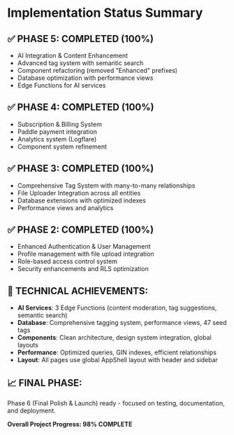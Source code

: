 # Implementation Status Summary

## ✅ PHASE 5: COMPLETED (100%)
- AI Integration & Content Enhancement
- Advanced tag system with semantic search
- Component refactoring (removed "Enhanced" prefixes)
- Database optimization with performance views
- Edge Functions for AI services

## ✅ PHASE 4: COMPLETED (100%)
- Subscription & Billing System
- Paddle payment integration
- Analytics system (Logflare)
- Component system refinement

## ✅ PHASE 3: COMPLETED (100%)
- Comprehensive Tag System with many-to-many relationships
- File Uploader Integration across all entities
- Database extensions with optimized indexes
- Performance views and analytics

## ✅ PHASE 2: COMPLETED (100%)
- Enhanced Authentication & User Management
- Profile management with file upload integration
- Role-based access control system
- Security enhancements and RLS optimization

## 🔧 TECHNICAL ACHIEVEMENTS:
- **AI Services**: 3 Edge Functions (content moderation, tag suggestions, semantic search)
- **Database**: Comprehensive tagging system, performance views, 47 seed tags
- **Components**: Clean architecture, design system integration, global layouts
- **Performance**: Optimized queries, GIN indexes, efficient relationships
- **Layout**: All pages use global AppShell layout with header and sidebar

## 📈 FINAL PHASE:
Phase 6 (Final Polish & Launch) ready - focused on testing, documentation, and deployment.

**Overall Project Progress: 98% COMPLETE**